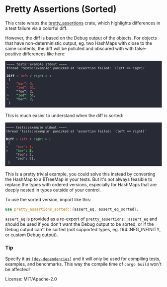 # Pretty Assertions (Sorted)

This crate wraps the [pretty_assertions](https://raw.githubusercontent.com/colin-kiegel/rust-pretty-assertions) crate, which highlights differences
in a test failure via a colorful diff.

However, the diff is based on the Debug output of the objects. For objects that
have non-deterministic output, eg. two HashMaps with close to the same contents, the diff
will be polluted and obscured with with false-positive differences like here:

![standard assertion](https://raw.githubusercontent.com/DarrenTsung/rust-pretty-assertions-sorted/fe860f070bdfb29a399a32ff9d3b98ca8d958326/images/non_deterministic.png)

This is much easier to understand when the diff is sorted:

![sorted assertion](https://raw.githubusercontent.com/DarrenTsung/rust-pretty-assertions-sorted/fe860f070bdfb29a399a32ff9d3b98ca8d958326/images/sorted.png)

This is a pretty trivial example, you could solve this instead by converting the HashMap to
a BTreeMap in your tests. But it's not always feasible to replace the types with ordered
versions, especially for HashMaps that are deeply nested in types outside of your control.

To use the sorted version, import like this:

```rust
use pretty_assertions_sorted::{assert_eq, assert_eq_sorted};
```

`assert_eq` is provided as a re-export of `pretty_assertions::assert_eq` and should
be used if you don't want the Debug output to be sorted, or if the Debug output can't
be sorted (not supported types, eg. f64::NEG_INFINITY, or custom Debug output).

### Tip

Specify it as [`[dev-dependencies]`](http://doc.crates.io/specifying-dependencies.html#development-dependencies)
and it will only be used for compiling tests, examples, and benchmarks.
This way the compile time of `cargo build` won't be affected!

License: MIT/Apache-2.0
